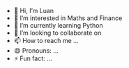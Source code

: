 - 👋 Hi, I’m Luan
- 👀 I’m interested in Maths and Finance
- 🌱 I’m currently learning Python
- 💞️ I’m looking to collaborate on 
- 📫 How to reach me ...
- 😄 Pronouns: ...
- ⚡ Fun fact: ...

<!---
Luangj/Luangj is a ✨ special ✨ repository because its `README.md` (this file) appears on your GitHub profile.
You can click the Preview link to take a look at your changes.
--->

